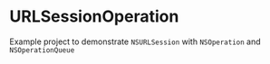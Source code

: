 # URLSessionOperation

Example project to demonstrate `NSURLSession` with `NSOperation` and `NSOperationQueue`
